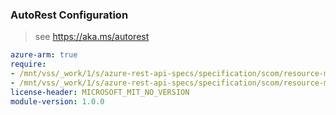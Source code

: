 ### AutoRest Configuration

> see https://aka.ms/autorest

``` yaml
azure-arm: true
require:
- /mnt/vss/_work/1/s/azure-rest-api-specs/specification/scom/resource-manager/readme.md
- /mnt/vss/_work/1/s/azure-rest-api-specs/specification/scom/resource-manager/readme.go.md
license-header: MICROSOFT_MIT_NO_VERSION
module-version: 1.0.0

```